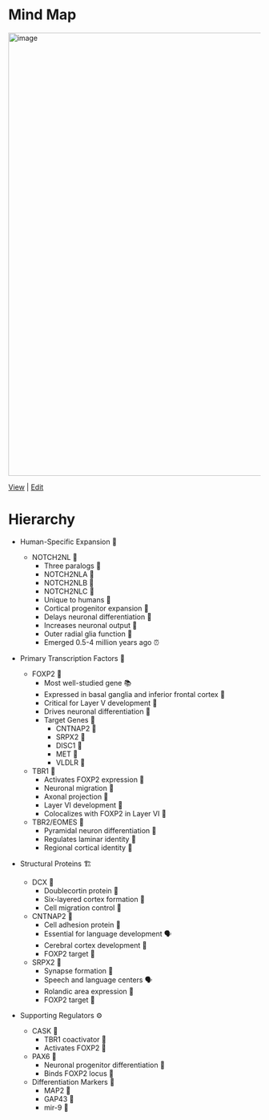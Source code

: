 
# Mind Map
<img width="1832" height="885" alt="image" src="https://github.com/user-attachments/assets/6c4430fb-a0bc-4777-a2ad-4304c371c14e" />

[View](https://mermaid.live/view#pako:eNqdV01v20YQ_SsLFoYSwHZISrJNoSggU3Ji1B-CpRpGocuaHFHbkLvMculIMXTquTWCFDCaSwOkQC8F2mN_j_9A-xM6S0oyZZO225vFN7O7897M2_Wl4QkfjJaxtnbJOFMtcllTY4ig1qqd0wRq6yT_fUolo-chJDUMIbVYsojKqStCITH0i0bbMbu2jp4jA5ioJToajQrQrpA-yCVod5vuTlvjIeOw_LzlbTe3ff05AU9wv7hb03R3tneys4FUrAjt1R3XsmszxCLG_YjG-sC1mPo-4wH-bTUR4lh0P6Ze4VMIFxDefrNNczabra0N-XyZISdECqGePduVwqO1hLQl0C_P5Yuv9oSMqGKCk39--e3T8-c6lBDr77-ubr7_TF6lEeUb_Rg8NmIe6U5iypN58Ps8lBB7Hnx0PHBf2UcHGvx9ARJSn8ODsQQgMZU0FEFSEbRYo_0IvvsI7lbg33D2JgWiBBnr0vQx3v96P8wVKI1HQxJLEQD2lpAZW1Ak4NP9vA6EdJoQDqkUnIZZjs9GI5DAUWtVnbnPPZQkgTvJIlVxqipyjlNsISKpz_CkQchyRUcp9x7YqBuBDMAn5mZzo5ElRCwMdfwUqEwIDQS5ufpztQ96efeTgcTyPcnibIM96iExq1IummHv-KxnV4hwKBJF3kIYbiQq9RkeBjkGDP7wseS8k1hCkmAQ4wTHWpdK-bJayjWABDMhyQiJUxjgoXwwqSDAlSzXdoQZB3SKFJ7mQukpEnGEUlXJK9kF_C95BxRJV-Ql1qn5-vGP2xBCGouTHQ2O2vdYu8X7J72zarSz33etSvSwO6jETg86ByelKg52T6wKEdvYZBdUYTmZ1Ivx0FrNaSgbzzlzJGKBfIiv9iQLw_H7Dh7q5rl---Rx8bTNouzsHR75LVPj3P6yNsXOWi5UTC7QYL_oHh92-xV19aaSRszHE-e98R864wSCNMx4DHEJTnOjYb7OU9PqJJYR5M2NqippMcB9JVNPpei9OMtCAcus7-oa4bvFdtyziio7IsVbNNuSa2n0MhWhfTbZCDWlOLf5NObetHLblGiEpnDbG1kK3p9KirBUl_KBWVmM-mPIGvLh83bRYbRQuSuEaDApDaDEFq4_Fygr7iXhXC6t54l-knefyr2h6Ar2AxO_pHjKaZwAKXL603VJXAzgjYk2ypW6PDwXZO5dUdOJwHgfr326eCyszvfTC1p2YRrHWfcEi7bX18fNx59L2tBt97-uekloV_IEzR0I9XqSQ5UaXK99tvWYV915AzxtrHfx5bXYGH0nLb8lO3fWOqTyda7Jhx9K7s3qXn_Z7jXqFVjE5IaTYca6EUjmGy10A1g38CUQUf3TuNRZQyN7LQ-NFv6Jb9bXQ2PIZ5iDb55vhYgWaVKkwdhojWiY4K809pHjDqM4tLchwLNncsqV0Wo62RJG69KYGC27vmmadt0xHdsy61YDwanRspzNra0d2zHr25bd3HYas3XjXbanuek0GvZW3dqxLKvuNOvNdQN8rcZh_vrP_gmY_QuV6I_J) | [Edit](https://mermaid.live/edit#pako:eNqdV01v20YQ_SsLFoYSwHZISrJNoSggU3Ji1B-CpRpGocuaHFHbkLvMculIMXTquTWCFDCaSwOkQC8F2mN_j_9A-xM6S0oyZZO225vFN7O7897M2_Wl4QkfjJaxtnbJOFMtcllTY4ig1qqd0wRq6yT_fUolo-chJDUMIbVYsojKqStCITH0i0bbMbu2jp4jA5ioJToajQrQrpA-yCVod5vuTlvjIeOw_LzlbTe3ff05AU9wv7hb03R3tneys4FUrAjt1R3XsmszxCLG_YjG-sC1mPo-4wH-bTUR4lh0P6Ze4VMIFxDefrNNczabra0N-XyZISdECqGePduVwqO1hLQl0C_P5Yuv9oSMqGKCk39--e3T8-c6lBDr77-ubr7_TF6lEeUb_Rg8NmIe6U5iypN58Ps8lBB7Hnx0PHBf2UcHGvx9ARJSn8ODsQQgMZU0FEFSEbRYo_0IvvsI7lbg33D2JgWiBBnr0vQx3v96P8wVKI1HQxJLEQD2lpAZW1Ak4NP9vA6EdJoQDqkUnIZZjs9GI5DAUWtVnbnPPZQkgTvJIlVxqipyjlNsISKpz_CkQchyRUcp9x7YqBuBDMAn5mZzo5ElRCwMdfwUqEwIDQS5ufpztQ96efeTgcTyPcnibIM96iExq1IummHv-KxnV4hwKBJF3kIYbiQq9RkeBjkGDP7wseS8k1hCkmAQ4wTHWpdK-bJayjWABDMhyQiJUxjgoXwwqSDAlSzXdoQZB3SKFJ7mQukpEnGEUlXJK9kF_C95BxRJV-Ql1qn5-vGP2xBCGouTHQ2O2vdYu8X7J72zarSz33etSvSwO6jETg86ByelKg52T6wKEdvYZBdUYTmZ1Ivx0FrNaSgbzzlzJGKBfIiv9iQLw_H7Dh7q5rl---Rx8bTNouzsHR75LVPj3P6yNsXOWi5UTC7QYL_oHh92-xV19aaSRszHE-e98R864wSCNMx4DHEJTnOjYb7OU9PqJJYR5M2NqippMcB9JVNPpei9OMtCAcus7-oa4bvFdtyziio7IsVbNNuSa2n0MhWhfTbZCDWlOLf5NObetHLblGiEpnDbG1kK3p9KirBUl_KBWVmM-mPIGvLh83bRYbRQuSuEaDApDaDEFq4_Fygr7iXhXC6t54l-knefyr2h6Ar2AxO_pHjKaZwAKXL603VJXAzgjYk2ypW6PDwXZO5dUdOJwHgfr326eCyszvfTC1p2YRrHWfcEi7bX18fNx59L2tBt97-uekloV_IEzR0I9XqSQ5UaXK99tvWYV915AzxtrHfx5bXYGH0nLb8lO3fWOqTyda7Jhx9K7s3qXn_Z7jXqFVjE5IaTYca6EUjmGy10A1g38CUQUf3TuNRZQyN7LQ-NFv6Jb9bXQ2PIZ5iDb55vhYgWaVKkwdhojWiY4K809pHjDqM4tLchwLNncsqV0Wo62RJG69KYGC27vmmadt0xHdsy61YDwanRspzNra0d2zHr25bd3HYas3XjXbanuek0GvZW3dqxLKvuNOvNdQN8rcZh_vrP_gmY_QuV6I_J)

# Hierarchy

- Human-Specific Expansion 🧑  
  - NOTCH2NL 🧬  
    - Three paralogs 🧬  
    - NOTCH2NLA 🧬  
    - NOTCH2NLB 🧬  
    - NOTCH2NLC 🧬  
    - Unique to humans 👤  
    - Cortical progenitor expansion 🧠  
    - Delays neuronal differentiation 🧠  
    - Increases neuronal output 🧠  
    - Outer radial glia function 🧠  
    - Emerged 0.5-4 million years ago ⏰  

- Primary Transcription Factors 🧬  
  - FOXP2 🧬  
    - Most well-studied gene 📚  
    - Expressed in basal ganglia and inferior frontal cortex 🧠  
    - Critical for Layer V development 🧠  
    - Drives neuronal differentiation 🧠  
    - Target Genes 🎯  
      - CNTNAP2 🧬  
      - SRPX2 🧬  
      - DISC1 🧬  
      - MET 🧬  
      - VLDLR 🧬  
  - TBR1 🧬  
    - Activates FOXP2 expression 🧬  
    - Neuronal migration 🧠  
    - Axonal projection 🧠  
    - Layer VI development 🧠  
    - Colocalizes with FOXP2 in Layer VI 🧠  
  - TBR2/EOMES 🧬  
    - Pyramidal neuron differentiation 🧠  
    - Regulates laminar identity 🧠  
    - Regional cortical identity 🧠  

- Structural Proteins 🏗️  
  - DCX 🧬  
    - Doublecortin protein 🧬  
    - Six-layered cortex formation 🧠  
    - Cell migration control 🧠  
  - CNTNAP2 🧬  
    - Cell adhesion protein 🧬  
    - Essential for language development 🗣️  
    - Cerebral cortex development 🧠  
    - FOXP2 target 🎯  
  - SRPX2 🧬  
    - Synapse formation 🔗  
    - Speech and language centers 🗣️  
    - Rolandic area expression 🧠  
    - FOXP2 target 🎯  

- Supporting Regulators ⚙️  
  - CASK 🧬  
    - TBR1 coactivator 🧬  
    - Activates FOXP2 🧬  
  - PAX6 🧬  
    - Neuronal progenitor differentiation 🧠  
    - Binds FOXP2 locus 🧬  
  - Differentiation Markers 📍  
    - MAP2 🧬  
    - GAP43 🧬  
    - mir-9 🧬  
